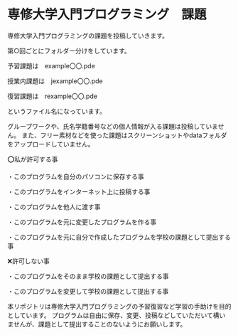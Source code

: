 # 専修大学入門プログラミング　課題
専修大学入門プログラミングの課題を投稿していきます。

第○回ごとにフォルダー分けをしています。

予習課題は　example〇〇.pde

授業内課題は　jexample〇〇.pde

復習課題は　rexample〇〇.pde

というファイル名になっています。

グループワークや、氏名学籍番号などの個人情報が入る課題は投稿していません。
また、フリー素材などを使った課題はスクリーンショットやdataフォルダをアップロードしていません。


⭕️私が許可する事

・このプログラムを自分のパソコンに保存する事

・このプログラムをインターネット上に投稿する事

・このプログラムを他人に渡す事

・このプログラムを元に変更したプログラムを作る事

・このプログラムを元に自分で作成したプログラムを学校の課題として提出する事

❌許可しない事

・このプログラムをそのまま学校の課題として提出する事

・このプログラムを変更して学校の課題として提出する事


本リポジトリは専修大学入門プログラミングの予習復習など学習の手助けを目的としています。
プログラムは自由に保存、変更、投稿などしていただいて構いませんが、課題として提出することのないようにお願いします。
